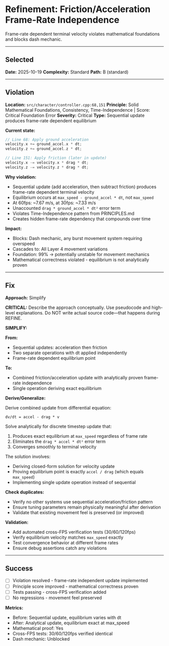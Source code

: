 # Refinement: Friction/Acceleration Frame-Rate Independence

Frame-rate dependent terminal velocity violates mathematical foundations and blocks dash mechanic.

---

<!-- BEGIN: SELECT/SELECTED -->
## Selected

**Date:** 2025-10-19
**Complexity:** Standard
**Path:** B (standard)
<!-- END: SELECT/SELECTED -->

---

<!-- BEGIN: SELECT/VIOLATION -->
## Violation

**Location:** `src/character/controller.cpp:68,151`
**Principle:** Solid Mathematical Foundations, Consistency, Time-Independence | Score: Critical Foundation Error
**Severity:** Critical
**Type:** Sequential update produces frame-rate dependent equilibrium

**Current state:**
```cpp
// Line 68: Apply ground acceleration
velocity.x += ground_accel.x * dt;
velocity.z += ground_accel.z * dt;

// Line 151: Apply friction (later in update)
velocity.x -= velocity.x * drag * dt;
velocity.z -= velocity.z * drag * dt;
```

**Why violation:**
- Sequential update (add acceleration, then subtract friction) produces frame-rate dependent terminal velocity
- Equilibrium occurs at `max_speed - ground_accel * dt`, not `max_speed`
- At 60fps: ~7.67 m/s, at 30fps: ~7.33 m/s
- Unaccounted `drag * ground_accel * dt²` error term
- Violates Time-Independence pattern from PRINCIPLES.md
- Creates hidden frame-rate dependency that compounds over time

**Impact:**
- Blocks: Dash mechanic, any burst movement system requiring overspeed
- Cascades to: All Layer 4 movement variations
- Foundation: 99% → potentially unstable for movement mechanics
- Mathematical correctness violated - equilibrium is not analytically proven
<!-- END: SELECT/VIOLATION -->

---

<!-- BEGIN: SELECT/FIX -->
## Fix

**Approach:** Simplify

**CRITICAL:** Describe the approach conceptually. Use pseudocode and high-level explanations. Do NOT write actual source code—that happens during REFINE.

**SIMPLIFY:**

**From:**
- Sequential updates: acceleration then friction
- Two separate operations with dt applied independently
- Frame-rate dependent equilibrium point

**To:**
- Combined friction/acceleration update with analytically proven frame-rate independence
- Single operation deriving exact equilibrium

**Derive/Generalize:**

Derive combined update from differential equation:
```
dv/dt = accel - drag * v
```

Solve analytically for discrete timestep update that:
1. Produces exact equilibrium at `max_speed` regardless of frame rate
2. Eliminates the `drag * accel * dt²` error term
3. Converges smoothly to terminal velocity

The solution involves:
- Deriving closed-form solution for velocity update
- Proving equilibrium point is exactly `accel / drag` (which equals `max_speed`)
- Implementing single update operation instead of sequential

**Check duplicates:**
- Verify no other systems use sequential acceleration/friction pattern
- Ensure tuning parameters remain physically meaningful after derivation
- Validate that existing movement feel is preserved (or improved)

**Validation:**
- Add automated cross-FPS verification tests (30/60/120fps)
- Verify equilibrium velocity matches `max_speed` exactly
- Test convergence behavior at different frame rates
- Ensure debug assertions catch any violations

<!-- END: SELECT/FIX -->

---

<!-- BEGIN: SELECT/SUCCESS -->
## Success

- [ ] Violation resolved - frame-rate independent update implemented
- [ ] Principle score improved - mathematical correctness proven
- [ ] Tests passing - cross-FPS verification added
- [ ] No regressions - movement feel preserved

**Metrics:**
- Before: Sequential update, equilibrium varies with dt
- After: Analytical update, equilibrium exact at max_speed
- Mathematical proof: Yes
- Cross-FPS tests: 30/60/120fps verified identical
- Dash mechanic: Unblocked

<!-- END: SELECT/SUCCESS -->
